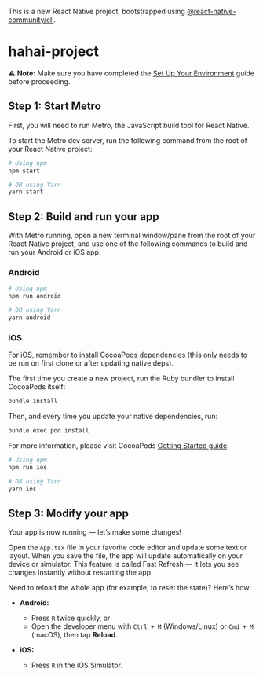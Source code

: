 This is a new React Native project, bootstrapped using [@react-native-community/cli](https://github.com/react-native-community/cli).
 
 # hahai-project

⚠️ **Note:** Make sure you have completed the [Set Up Your Environment](https://reactnative.dev/docs/set-up-your-environment) guide before proceeding.

## Step 1: Start Metro

First, you will need to run Metro, the JavaScript build tool for React Native.

To start the Metro dev server, run the following command from the root of your React Native project:

```bash
# Using npm
npm start

# OR using Yarn
yarn start
````

## Step 2: Build and run your app
With Metro running, open a new terminal window/pane from the root of your React Native project, and use one of the following commands to build and run your Android or iOS app:

### Android
```bash
# Using npm
npm run android

# OR using Yarn
yarn android
````
### iOS
For iOS, remember to install CocoaPods dependencies (this only needs to be run on first clone or after updating native deps).

The first time you create a new project, run the Ruby bundler to install CocoaPods itself:

```bash
bundle install
````

Then, and every time you update your native dependencies, run:

```bash
bundle exec pod install
````

For more information, please visit CocoaPods [Getting Started guide](https://guides.cocoapods.org/using/getting-started.html).
```bash
# Using npm
npm run ios

# OR using Yarn
yarn ios
````

## Step 3: Modify your app
Your app is now running — let’s make some changes!

Open the `App.tsx` file in your favorite code editor and update some text or layout. When you save the file, the app will update automatically on your device or simulator. This feature is called Fast Refresh — it lets you see changes instantly without restarting the app.

Need to reload the whole app (for example, to reset the state)? Here’s how:

- **Android:**
  - Press `R` twice quickly, or
  - Open the developer menu with `Ctrl + M` (Windows/Linux) or `Cmd + M` (macOS), then tap **Reload**.

- **iOS:**
  - Press `R` in the iOS Simulator.

